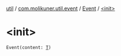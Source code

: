 [util](../../index.md) / [com.molikuner.util.event](../index.md) / [Event](index.md) / [&lt;init&gt;](./-init-.md)

# &lt;init&gt;

`Event(content: `[`T`](index.md#T)`)`